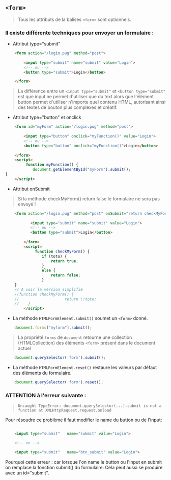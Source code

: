 ``<form>``
-
> Tous les attributs de la balises ``<form>`` sont optionnels.

### Il existe différente techniques pour envoyer un formulaire :

- Attribut type="submit"
````html
    <form action="/login.pug" method="post">
    
        <input type="submit" name="submit" value="Login">
        <!-- ou -->
        <button type="submit">Login</button>

    </form>
````
> La différence entre un ``<input type="submit"`` et ``<button type="submit"`` est que input ne permet d'utiliser que du text
> alors que l'élément button permet d'utiliser n'importe quel contenu HTML, autorisant ainsi des textes de bouton plus complexes et créatif.
         
- Attribut type="button" et onclick
````html
    <form id="myForm" action="/login.pug" method="post">
        
        <input type="button" onclick="myFunction()" value="Login">
        <!-- ou -->
        <button type="button" onclick="myFunction()">Login</button>
    
    </form>
    <script>
         function myFunction() {
            document.getElementById("myForm").submit();         
}   
    </script>
````

- Attribut onSubmit
> Si la méthode checkMyForm() return false le formulaire ne sera pas envoyé !
````html
    <form action="/login.pug" method="post" onSubmit="return checkMyForm()">
            
           <input type="submit" name="submit" value="Login">
           <!-- ou -->
           <button type="submit">Login</button>
        
        </form>
        <script>
             function checkMyForm() {
                if (toto) {
                    return true;            
                }
                else {
                    return false;                
                }               
    }
    // A voir la version simplifié
    //function checkMyForm() {
    //                    return !!toto;               
    //    }      
        </script>
````

- La méthode  ``HTMLFormElement.submit()``  soumet un ``<form>`` donné.
````javascript
    document.forms["myform"].submit();
````
> La propriété ``forms`` de ``document`` retourne une collection (HTMLCollection) des éléments ``<form>`` présent dans le document actuel
````javascript
    document.querySelector('form').submit();
````

- La méthode  ``HTMLFormElement.reset()``  restaure les valeurs par défaut des éléments du formulaire. 
````javascript
    document.querySelector('form').reset();
````


### ATTENTION à l'erreur suivante : 
>``Uncaught TypeError: document.querySelector(...).submit is not a function at XMLHttpRequest.request.onload`` 

Pour résoudre ce problème il faut modifier le name du button ou de l'input:
````html

    <input type="submit"   name="submit" value="Login">

    <!-- en -->

    <input type="submit"   name="btn_submit" value="Login">

````

Pourquoi cette erreur : car lorsque l'on name le button ou l'input en submit on remplace la fonction submit() du formulaire.
Cela peut aussi se produire avec un id="submit".

